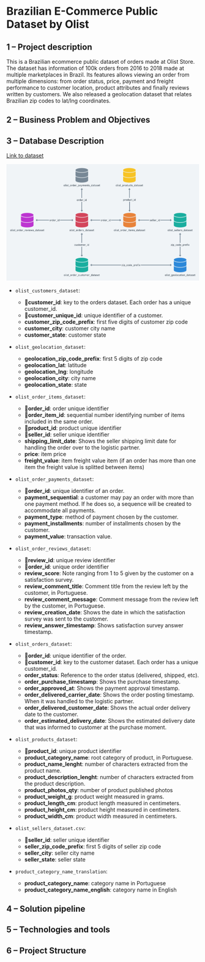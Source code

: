 # Brazilian E-Commerce Public Dataset by Olist


## 1 – Project description
This is a Brazilian ecommerce public dataset of orders made at Olist Store. The dataset has information of 100k orders from 2016 to 2018 made at multiple marketplaces in Brazil. Its features allows viewing an order from multiple dimensions: from order status, price, payment and freight performance to customer location, product attributes and finally reviews written by customers. We also released a geolocation dataset that relates Brazilian zip codes to lat/lng coordinates.


## 2 – Business Problem and Objectives

## 3 – Database Description



[Link to dataset](https://www.kaggle.com/datasets/olistbr/brazilian-ecommerce/data)


![Alt text](images/image_dataset.png)


- `olist_customers_dataset`:
  - :key:**customer_id**: key to the orders dataset. Each order has a unique customer_id.
  - :key:**customer_unique_id**: unique identifier of a customer.
  - **customer_zip_code_prefix**: first five digits of customer zip code
  - **customer_city**: customer city name
  - **customer_state**: customer state


- `olist_geolocation_dataset`:
  - **geolocation_zip_code_prefix**: first 5 digits of zip code
  - **geolocation_lat**: latitude
  - **geolocation_lng**: longitude
  - **geolocation_city**: city name
  - **geolocation_state**: state


- `olist_order_items_dataset`:
  - :key:**order_id**: order unique identifier
  - :key:**order_item_id**: sequential number identifying number of items included in the same order.
  - :key:**product_id**: product unique identifier
  - :key:**seller_id**: seller unique identifier
  - **shipping_limit_date**: Shows the seller shipping limit date for handling the order over to the logistic partner.
  - **price**: item price
  - **freight_value**: item freight value item (if an order has more than one item the freight value is splitted between items)


- `olist_order_payments_dataset`:
  - :key:**order_id**: unique identifier of an order.
  - **payment_sequential**: a customer may pay an order with more than one payment method. If he does so, a sequence will be created to accommodate all payments.
  - **payment_type**: method of payment chosen by the customer.
  - **payment_installments**: number of installments chosen by the customer.
  - **payment_value**: transaction value.


- `olist_order_reviews_dataset`:
  - :key:**review_id**: unique review identifier
  - :key:**order_id**: unique order identifier
  - **review_score**: Note ranging from 1 to 5 given by the customer on a satisfaction survey.
  - **review_comment_title**: Comment title from the review left by the customer, in Portuguese.
  - **review_comment_message**: Comment message from the review left by the customer, in Portuguese.
  - **review_creation_date**: Shows the date in which the satisfaction survey was sent to the customer.
  - **review_answer_timestamp**: Shows satisfaction survey answer timestamp.


- `olist_orders_dataset`:
  - :key:**order_id**: unique identifier of the order.
  - :key:**customer_id**: key to the customer dataset. Each order has a unique customer_id.
  - **order_status**: Reference to the order status (delivered, shipped, etc).
  - **order_purchase_timestamp**: Shows the purchase timestamp.
  - **order_approved_at**: Shows the payment approval timestamp.
  - **order_delivered_carrier_date**: Shows the order posting timestamp. When it was handled to the logistic partner.
  - **order_delivered_customer_date**: Shows the actual order delivery date to the customer.
  - **order_estimated_delivery_date**: Shows the estimated delivery date that was informed to customer at the purchase moment.


- `olist_products_dataset`:
  - :key:**product_id**: unique product identifier
  - **product_category_name**: root category of product, in Portuguese.
  - **product_name_lenght**: number of characters extracted from the product name.
  - **product_description_lenght**: number of characters extracted from the product description.
  - **product_photos_qty**: number of product published photos
  - **product_weight_g**: product weight measured in grams.
  - **product_length_cm**: product length measured in centimeters.
  - **product_height_cm**: product height measured in centimeters.
  - **product_width_cm**: product width measured in centimeters.


- `olist_sellers_dataset.csv`:
  - :key:**seller_id**: seller unique identifier
  - **seller_zip_code_prefix**: first 5 digits of seller zip code
  - **seller_city**: seller city name
  - **seller_state**: seller state

    
- `product_category_name_translation`:
  - **product_category_name**: category name in Portuguese
  - **product_category_name_english**: category name in English



## 4 – Solution pipeline
## 5 – Technologies and tools

## 6 – Project Structure

